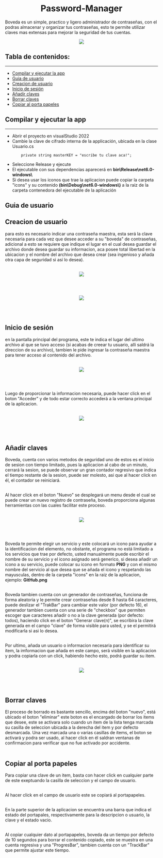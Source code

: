 
<h1 align="center">Password-Manager</h1>

Boveda es un simple, practico y ligero administrador de contraseñas, con el podras almacenar y organizar tus contraseñas, esto te permite utilizar claves mas extensas para mejorar la seguridad de tus cuentas.

<p align="center"><img src="https://user-images.githubusercontent.com/102642378/208306024-d5d63322-079d-4f8a-a554-f74764edaed0.png"/></p> 

## Tabla de contenidos:
---

- [Compilar y ejecutar la app](#compilar-y-ejecutar-la-app)
- [Guia de usuario](#guia-de-usuario)
- [Creacion de usuario](#creacion-de-usuario)
- [Inicio de sesión](#inicio-de-sesión)
- [Añadir claves](#añadir-claves)
- [Borrar claves](#borrar-claves)
- [Copiar al porta papeles](#copiar-al-porta-papeles)


## Compilar y ejecutar la app
---
<ul>
<li>Abrir el proyecto en visualStudio 2022</li>
<li>
Cambie la clave de cifrado interna de la applicación, ubicada en la clase Usuario.cs

        private string masterKEY = "escribe tu clave aca!";

</li>
<li>Seleccione Release y ejecute</li>
<li>El ejecutable con sus dependencias aparecerá en <strong>bin\Release\net6.0-windows\</strong></li>
<li>Si desea usar los iconos que trae la aplicacion puede copiar la carpeta "icons" y su contenido <strong>(bin\Debug\net6.0-windows\)</strong> a la raiz de la carpeta contenedora del ejecutable de la aplicación</li>
</ul>


## Guia de usuario

## Creacion de usuario

para esto es necesario indicar una contraseña maestra, esta será la clave necesaria para cada vez que desee acceder a su "boveda" de contraseñas, adicional a esto se requiere que indique el lugar en el cual desea guardar el archivo donde desea guardar su informacion, aca posee total libertad en la ubicacion y el nombre del archivo que desea crear (sea ingenioso y añada otra capa de seguridad si así lo desea).<br><br>

<p align="center"><img src="https://user-images.githubusercontent.com/102642378/208307049-2306ab03-6898-4e41-b75c-932d97a9c2fb.png"/></p><br><br>
<p align="center"><img src="https://user-images.githubusercontent.com/102642378/208307278-6fa5ab4d-dd6d-47dd-b368-274354d45889.png"/></p><br><br>

## Inicio de sesión

en la pantalla principal del programa, este te indica el lugar del ultimo archivo al que se tuvo acceso (si acabas de creear tu usuario, alli saldrá la direccion de su archivo), tambien le pide ingresar la contraseña maestra para tener acceso al contenido del archivo.<br><br>

<p align="center"><img src="https://user-images.githubusercontent.com/102642378/208307532-784fc7cc-e270-48eb-838c-925fb0bfc794.png"/></p><br><br>

Luego de proporcionar la informacion necesaria, puede hacer click en el boton "Acceder" y de todo estar correcto accederá a la ventana principal de la aplicacion.<br><br>

<p align="center"><img src="https://user-images.githubusercontent.com/102642378/208307659-554d151d-2838-4551-bb6c-88d968188165.png"/></p><br><br>

## Añadir claves

Boveda, cuenta con varios metodos de seguridad uno de estos es el inicio de sesion con tiempo limitado, pues la aplicacion al cabo de un minuto, cerrará la sesion, se puede observar un gran contador regresivo que indica el tiempo restante de la sesion, puede ser molesto, asi que al hacer click en él, el contador se reiniciará.<br><br>

Al hacer click en el boton "Nuevo" se desplegará un menu desde el cual se puede crear un nuevo registro de contraseña, boveda proporciona algunas herramientas con las cuales facilitar este proceso.<br><br>

<p align="center"><img src="https://user-images.githubusercontent.com/102642378/208307995-fff74b1b-3054-45f6-b958-d6957a7d7b0a.png"/></p><br><br>

Boveda te permite elegir un servicio y este colocará un icono para ayudar a la identificacion del elemento, no obstante, el programa no está limitado a los servicios que trae por defecto, usted manualmente puede escribir el nombre de su servicio y el icono asignado será generico, si desea añadir un icono a su servicio, puede colocar su icono en formato <strong>PNG</strong> y con el mismo nombre del servicio al que desea que se añada el icono y respetando las mayusculas, dentro de la carpeta "icons" en la raiz de la aplicacion, ejemplo: <strong>GitHub.png</strong><br><br>

Boveda tambien cuenta con un generador de contraseñas, funciona de forma aleatoria y le permite crear contraseñas desde 8 hasta 64 caracteres, puede deslizar el "TrakBar" para cambiar este valor (por defecto 16), el generador tambien cuenta con una serie de "checkbox" que permiten escoger que caracteres añadir o no a la clave generada (por defecto: todos), haciendo click en el boton "Generar clave(n)", se escribira la clave generada en el campo "clave" de forma visible para usted, y se el permitirá modificarla si asi lo desea.<br><br>

Por ultimo, añada un usuario o informacion necesaria para identificar su item, la imformacion que añada en este campo, será visible en la aplicacion y podra copiarla con un click, habiendo hecho esto, podrá guardar su item.<br><br>

<p align="center"><img src="https://user-images.githubusercontent.com/102642378/208308722-d5842e4b-509f-4f91-ae31-8c99a30633e1.png"/></p><br><br>

## Borrar claves

El proceso de borrado es bastante sencillo, encima del boton "nuevo", está ubicado el boton "eliminar" este boton es el encargado de borrar los items que desee, este se activara solo cuando un item de la lista tenga marcada su casilla de seleccion ubicada a la derecha del item y por defecto desmarcada. Una vez marcada una o varias casillas de items, el boton se activará y podra ser usado, al hacer click en él saldran ventanas de confirmacion para verificar que no fue activado por accidente.<br><br>

## Copiar al porta papeles

Para copiar una clave de un item, basta con hacer click en cualquier parte de este exeptuando la casilla de seleccion y el campo de usuario.<br><br>

Al hacer click en el campo de usuario este se copiará al portapapeles.<br><br>

En la parte superior de la aplicacion se encuentra una barra que indica el estado del portapales, respectivamente para la descripcion o usuario, la clave y el estado vacio.<br><br>

Al copiar cualquier dato al portapapeles, boveda da un tiempo por defecto de 10 segundos para borrar el contenido copiado, este se muestra en una cuenta regresiva y una "ProgresBar", tambien cuenta con un "TrackBar" que permite ajustar este tiempo.






